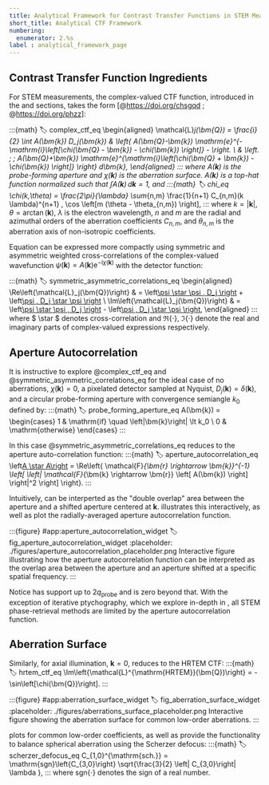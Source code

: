 ```yaml
---
title: Analytical Framework for Contrast Transfer Functions in STEM Measurements
short_title: Analytical CTF Framework
numbering:
  enumerator: 2.%s
label : analytical_framework_page
---
```


## Contrast Transfer Function Ingredients

For STEM measurements, the complex-valued CTF function, introduced in the [](stem_image_formation) and [](stem_ctf) sections, takes the form [@https://doi.org/chsgqd ; @https://doi.org/phzz]:

:::{math}
:label: complex_ctf_eq
\begin{aligned}
\mathcal{L}_j(\bm{Q}) = \frac{i}{2} \int A(\bm{k}) D_j(\bm{k}) & \left\{ A(\bm{Q}-\bm{k}) \mathrm{e}^{-\mathrm{i}\left[\chi(\bm{Q} - \bm{k}) - \chi(\bm{k}) \right]} - \right. \\
& \left.  \; \; A(\bm{Q}+\bm{k}) \mathrm{e}^{\mathrm{i}\left[\chi(\bm{Q} + \bm{k}) - \chi(\bm{k}) \right]} \right\} d\bm{k},
\end{aligned}
:::
where $A(\bm{k})$ is the probe-forming aperture and $\chi(\bm{k})$ is the aberration surface.
$A(\bm{k})$ is a top-hat function normalized such that $\int A(\bm{k})\, d\bm{k} = 1$, and
:::{math}
:label: chi_eq
\chi(k,\theta) = \frac{2\pi}{\lambda} \sum_{n,m} \frac{1}{n+1} C_{n,m}(k \lambda)^{n+1} \, \cos \left[m (\theta - \theta_{n,m}) \right],
:::
where $k=\left| \bm{k}\right|$, $\theta = \arctan(\bm{k})$, $\lambda$ is the electron wavelength, $n$ and $m$ are the radial and azimuthal orders of the aberration coefficients $C_{n,m}$, and $\theta_{n,m}$ is the aberration axis of non-isotropic coefficients.

Equation [](#complex_ctf_eq) can be expressed more compactly using symmetric and asymmetric weighted cross-correlations of the complex-valued wavefunction $\psi(\bm{k}) = A(\bm{k})\mathrm{e}^{-\mathrm{i} \chi(\bm{k})}$ with the detector function:

:::{math}
:label: symmetric_asymmetric_correlations_eq
\begin{aligned}
\Re\left\{\mathcal{L}_j(\bm{Q})\right\} & = \left[\psi \star \psi \, D_j \right](\bm{Q}) + \left[\psi \, D_j \star \psi \right](\bm{Q}) \\
\Im\left\{\mathcal{L}_j(\bm{Q})\right\} & = \left[\psi \star \psi \, D_j \right](\bm{Q}) - \left[\psi \, D_j \star \psi \right](\bm{Q}),
\end{aligned}
:::
where $ \star $ denotes cross-correlation and $\Re\left\{\cdot\right\}$, $\Im\left\{\cdot\right\}$ denote the real and imaginary parts of complex-valued expressions respectively.

## Aperture Autocorrelation

It is instructive to explore @complex_ctf_eq and @symmetric_asymmetric_correlations_eq for the ideal case of no aberrations, $\chi(\bm{k})=0$, a pixelated detector sampled at Nyquist, $D_j(\bm{k}) = \delta(\bm{k})$, and a circular probe-forming aperture with convergence semiangle $k_0$ defined by:
:::{math}
:label: probe_forming_aperture_eq
A(\bm{k}) = \begin{cases}
1 & \mathrm{if} \quad \left|\bm{k}\right| \lt k_0 \\
0 & \mathrm{otherwise}
\end{cases}
:::

In this case @symmetric_asymmetric_correlations_eq reduces to the aperture auto-correlation function:
:::{math}
:label: aperture_autocorrelation_eq
\left[A \star A\right](\bm{k})  =  \Re\left\{
  \mathcal{F}_{\bm{r} \rightarrow \bm{k}}^{-1} \left[ \left| \mathcal{F}_{\bm{k} \rightarrow \bm{r}} \left[ A(\bm{k}) \right] \right|^2 \right]
  \right\}.
:::

Intuitively, [](#aperture_autocorrelation_eq) can be interperted as the "double overlap" area between the aperture and a shifted aperture centered at $\bm{k}$.
[](#fig_aperture_autocorrelation_widget) illustrates this interactively, as well as plot the radially-averaged aperture autocorrelation function.

:::{figure} #app:aperture_autocorrelation_widget
:label: fig_aperture_autocorrelation_widget
:placeholder: ./figures/aperture_autocorrelation_placeholder.png
Interactive figure illustrating how the aperture autocorrelation function can be interpreted as the overlap area between the aperture and an aperture shifted at a specific spatial frequency.
:::

Notice [](#aperture_autocorrelation_eq) has support up to $2 q_{\mathrm{probe}}$ and is zero beyond that.
With the exception of iterative ptychography, which we explore in-depth in [](pixelated_ptycho_page), all STEM phase-retrieval methods are limited by the aperture autocorrelation function.

## Aberration Surface

Similarly, for axial illumination, $\bm{k} = 0$, [](#complex_ctf_eq) reduces to the HRTEM CTF:
:::{math}
:label: hrtem_ctf_eq
\Im\left\{\mathcal{L}^{\mathrm{HRTEM}}(\bm{Q})\right\} = -\sin\left[\chi(\bm{Q})\right].
:::

:::{figure} #app:aberration_surface_widget
:label: fig_aberration_surface_widget
:placeholder: ./figures/aberrations_surface_placeholder.png
Interactive figure showing the aberration surface for common low-order aberrations.
:::

[](#fig_aberration_surface_widget) plots [](#hrtem_ctf_eq) for common low-order coefficients, as well as provide the functionality to balance spherical aberration using the Scherzer defocus:
:::{math}
:label: scherzer_defocus_eq
C_{1,0}^{\mathrm{sch.}} = \mathrm{sgn}\left\{C_{3,0}\right\} \sqrt{\frac{3}{2} \left| C_{3,0}\right| \lambda },
:::
where $\mathrm{sgn}\left\{\cdot\right\}$ denotes the sign of a real number.
